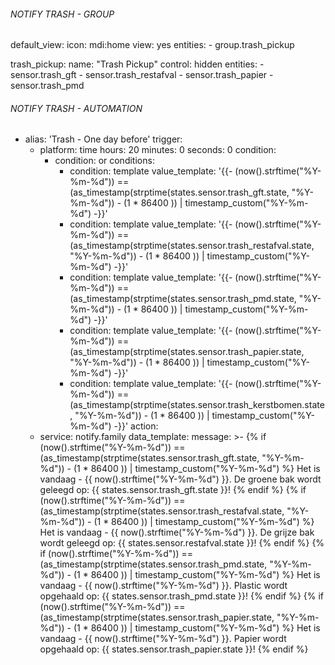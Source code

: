 
###### NOTIFY TRASH - GROUP
default_view:
  icon: mdi:home
  view: yes
  entities:
    - group.trash_pickup

trash_pickup:
  name: "Trash Pickup"
  control: hidden
  entities:
    - sensor.trash_gft
    - sensor.trash_restafval
    - sensor.trash_papier
    - sensor.trash_pmd


###### NOTIFY TRASH - AUTOMATION
- alias: 'Trash - One day before'
  trigger:
  - platform: time
    hours: 20
    minutes: 0
    seconds: 0
  condition:
    - condition: or
      conditions:
      - condition: template
        value_template: '{{- (now().strftime("%Y-%m-%d")) == (as_timestamp(strptime(states.sensor.trash_gft.state, "%Y-%m-%d")) - (1 * 86400 )) | timestamp_custom("%Y-%m-%d") -}}'
      - condition: template
        value_template: '{{- (now().strftime("%Y-%m-%d")) == (as_timestamp(strptime(states.sensor.trash_restafval.state, "%Y-%m-%d")) - (1 * 86400 )) | timestamp_custom("%Y-%m-%d") -}}'
      - condition: template
        value_template: '{{- (now().strftime("%Y-%m-%d")) == (as_timestamp(strptime(states.sensor.trash_pmd.state, "%Y-%m-%d")) - (1 * 86400 )) | timestamp_custom("%Y-%m-%d") -}}'
      - condition: template
        value_template: '{{- (now().strftime("%Y-%m-%d")) == (as_timestamp(strptime(states.sensor.trash_papier.state, "%Y-%m-%d")) - (1 * 86400 )) | timestamp_custom("%Y-%m-%d") -}}'
      - condition: template
        value_template: '{{- (now().strftime("%Y-%m-%d")) == (as_timestamp(strptime(states.sensor.trash_kerstbomen.state, "%Y-%m-%d")) - (1 * 86400 )) | timestamp_custom("%Y-%m-%d") -}}'
  action:
  - service: notify.family
    data_template:
      message: >-
        {% if (now().strftime("%Y-%m-%d")) == (as_timestamp(strptime(states.sensor.trash_gft.state, "%Y-%m-%d")) - (1 * 86400 )) | timestamp_custom("%Y-%m-%d") %}
           Het is vandaag - {{ now().strftime("%Y-%m-%d") }}. De groene bak wordt geleegd op: {{ states.sensor.trash_gft.state }}!
        {% endif %}
        {% if (now().strftime("%Y-%m-%d")) == (as_timestamp(strptime(states.sensor.trash_restafval.state, "%Y-%m-%d")) - (1 * 86400 )) | timestamp_custom("%Y-%m-%d") %}
           Het is vandaag - {{ now().strftime("%Y-%m-%d") }}. De grijze bak wordt geleegd op: {{ states.sensor.restafval.state }}!
        {% endif %}
        {% if (now().strftime("%Y-%m-%d")) == (as_timestamp(strptime(states.sensor.trash_pmd.state, "%Y-%m-%d")) - (1 * 86400 )) | timestamp_custom("%Y-%m-%d") %}
           Het is vandaag - {{ now().strftime("%Y-%m-%d") }}. Plastic wordt opgehaald op: {{ states.sensor.trash_pmd.state }}!
        {% endif %}
        {% if (now().strftime("%Y-%m-%d")) == (as_timestamp(strptime(states.sensor.trash_papier.state, "%Y-%m-%d")) - (1 * 86400 )) | timestamp_custom("%Y-%m-%d") %}
           Het is vandaag - {{ now().strftime("%Y-%m-%d") }}. Papier wordt opgehaald op: {{ states.sensor.trash_papier.state }}!
        {% endif %}


